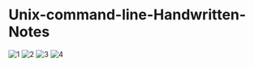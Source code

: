 # Unix-command-line-Handwritten-Notes
![1](https://github.com/atultembhekar/Unix-command-line-Handwritten-Notes/assets/127327717/b47b8e1a-e540-4223-8cc2-d9bab478cc30)
![2](https://github.com/atultembhekar/Unix-command-line-Handwritten-Notes/assets/127327717/7f040066-f21b-4caf-9ec6-fbab7839e7f1)
![3](https://github.com/atultembhekar/Unix-command-line-Handwritten-Notes/assets/127327717/b7217031-db38-463d-bfe2-df773a08515d)
![4](https://github.com/atultembhekar/Unix-command-line-Handwritten-Notes/assets/127327717/f6d07601-e4a3-4997-93d0-fe8d1acbc322)
